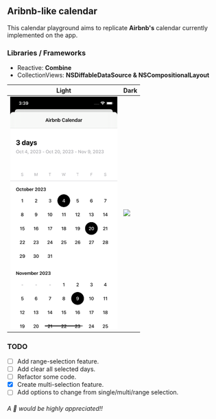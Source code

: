 ## Aribnb-like calendar
This calendar playground aims to replicate **Airbnb's** calendar currently implemented on the app.

### Libraries / Frameworks
- Reactive: **Combine**
- CollectionViews: **NSDiffableDataSource & NSCompositionalLayout**

| Light |  Dark |
| --- | --- |
| <img src="images/airbnb-light.png" width=250 /> | <img src="images/airbnb-dark.png" width=250 /> |

### TODO
- [ ] Add range-selection feature.
- [ ] Add clear all selected days.
- [ ] Refactor some code.
- [x] Create multi-selection feature.
- [ ] Add options to change from single/multi/range selection.

###### A 🌟 would be highly appreciated!!

